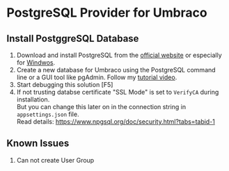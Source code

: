 # PostgreSQL Provider for Umbraco

## Install PostggreSQL Database
1. Download and install PostgreSQL from the [official website](https://www.postgresql.org/download/) or especially for [Windwos](https://www.postgresql.org/download/windows/).
1. Create a new database for Umbraco using the PostgreSQL command line or a GUI tool like pgAdmin. Follow my [tutorial video](https://youtu.be/6ruTSbTdzSk).
1. Start debugging this solution [F5]
1. If not trusting databse certificate "SSL Mode" is set to `VerifyCA` during installation. <br>But you can change this later on in the connection string in `appsettings.json` file. <br>Read details: https://www.npgsql.org/doc/security.html?tabs=tabid-1

## Known Issues
1. Can not create User Group
